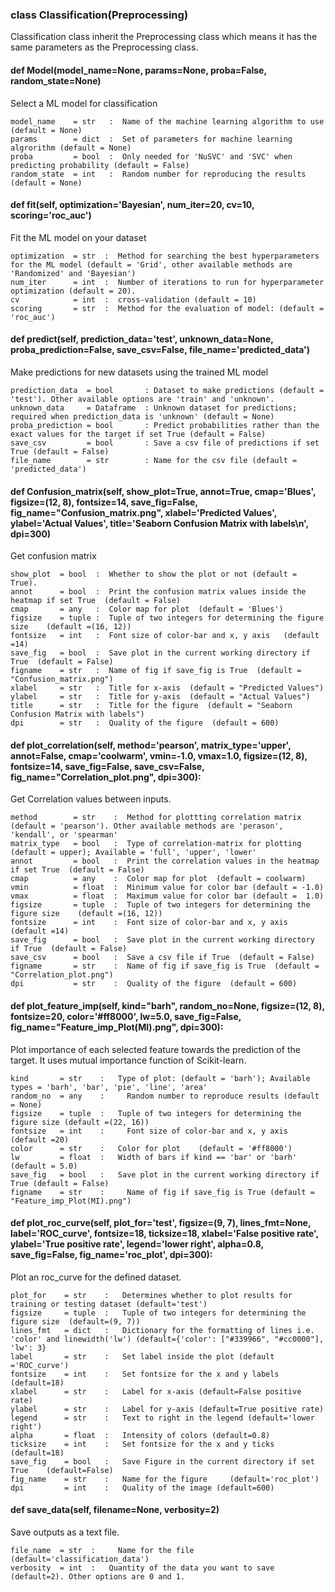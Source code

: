 ### class Classification(Preprocessing)

Classification class inherit the Preprocessing class which means it has the same parameters as the Preprocessing class.

#### def Model(model_name=None, params=None, proba=False, random_state=None)

Select a ML model for classification

````
model_name    = str   :  Name of the machine learning algorithm to use (default = None)
params        = dict  :  Set of parameters for machine learning algrorithm (default = None)
proba         = bool  :  Only needed for 'NuSVC' and 'SVC' when predicting probability (default = False)
random_state  = int   :  Random number for reproducing the results (default = None)
````

#### def fit(self, optimization='Bayesian', num_iter=20, cv=10, scoring='roc_auc')

Fit the ML model on your dataset

````
optimization  = str  :	Method for searching the best hyperparameters for the ML model (default = 'Grid', other available methods are 'Randomized' and 'Bayesian')
num_iter      = int  :	Number of iterations to run for hyperparameter optimization (default = 20).
cv            = int  :	cross-validation (default = 10)
scoring       = str  :	Method for the evaluation of model: (default = 'roc_auc')
````

#### def predict(self, prediction_data='test', unknown_data=None, proba_prediction=False, save_csv=False, file_name='predicted_data')

Make predictions for new datasets using the trained ML model

````
prediction_data  = bool       :	Dataset to make predictions (default = 'test'). Other available options are 'train' and 'unknown'.
unknown_data     = Dataframe  :	Unknown dataset for predictions; required when prediction_data is 'unknown' (default = None)
proba_prediction = bool       :	Predict probabilities rather than the exact values for the target if set True (default = False)          
save_csv         = bool       :	Save a csv file of predictions if set True (default = False)
file_name        = str        :	Name for the csv file (default = 'predicted_data')
````

#### def Confusion_matrix(self, show_plot=True, annot=True, cmap='Blues', figsize=(12, 8), fontsize=14, save_fig=False, fig_name="Confusion_matrix.png", xlabel='Predicted Values', ylabel='Actual Values', title='Seaborn Confusion Matrix with labels\n', dpi=300)

Get confusion matrix

````
show_plot  = bool  :  Whether to show the plot or not (default = True).
annot      = bool  :  Print the confusion matrix values inside the heatmap if set True  (default = False)
cmap       = any   :  Color map for plot  (default = 'Blues')
figsize    = tuple :  Tuple of two integers for determining the figure size    (default =(16, 12))
fontsize   = int   :  Font size of color-bar and x, y axis   (default =14)
save_fig   = bool  :  Save plot in the current working directory if True  (default = False)
figname    = str   :  Name of fig if save_fig is True  (default = "Confusion_matrix.png")
xlabel     = str   :  Title for x-axis  (default = "Predicted Values")
ylabel     = str   :  Title for y-axis  (default = "Actual Values")
title      = str   :  Title for the figure  (default = "Seaborn Confusion Matrix with labels")
dpi        = str   :  Quality of the figure  (default = 600)
````

#### def plot_correlation(self, method='pearson', matrix_type='upper', annot=False, cmap='coolwarm', vmin=-1.0, vmax=1.0, figsize=(12, 8), fontsize=14, save_fig=False, save_csv=False, fig_name="Correlation_plot.png", dpi=300):

Get Correlation values between inputs.

````
method        = str    :  Method for plottting correlation matrix (default = 'pearson'). Other available methods are 'perason', 'kendall', or 'spearman'  
matrix_type   = bool   :  Type of correlation-matrix for plotting  (default = upper); Available = 'full', 'upper', 'lower'
annot         = bool   :  Print the correlation values in the heatmap if set True  (default = False)
cmap          = any    :  Color map for plot  (default = coolwarm)
vmin          = float  :  Minimum value for color bar (default = -1.0)
vmax          = float  :  Maximum value for color bar (default =  1.0)
figsize       = tuple  :  Tuple of two integers for determining the figure size    (default =(16, 12))
fontsize      = int    :  Font size of color-bar and x, y axis   (default =14)
save_fig      = bool   :  Save plot in the current working directory if True  (default = False)
save_csv      = bool   :  Save a csv file if True  (default = False)
figname       = str    :  Name of fig if save_fig is True  (default = "Correlation_plot.png")
dpi           = str    :  Quality of the figure  (default = 600)
````

#### def plot_feature_imp(self, kind="barh", random_no=None, figsize=(12, 8), fontsize=20, color='#ff8000', lw=5.0, save_fig=False, fig_name="Feature_imp_Plot(MI).png", dpi=300):

Plot importance of each selected feature towards the prediction of the target. It uses mutual importance function of Scikit-learn.

````
kind       = str    :   Type of plot: (default = 'barh'); Available types = 'barh', 'bar', 'pie', 'line', 'area'  
random_no  = any    :	  Random number to reproduce results (default = None)
figsize    = tuple  :   Tuple of two integers for determining the figure size (default =(22, 16))		 
fontsize   = int    :	  Font size of color-bar and x, y axis (default =20)
color      = str    :   Color for plot    (default = '#ff8000')	
lw         = float  :   Width of bars if kind == 'bar' or 'barh' (default = 5.0)
save_fig   = bool   :   Save plot in the current working directory if True (default = False)
figname    = str    :	  Name of fig if save_fig is True (default = "Feature_imp_Plot(MI).png")

````

#### def plot_roc_curve(self, plot_for='test', figsize=(9, 7), lines_fmt=None, label='ROC_curve', fontsize=18, ticksize=18, xlabel='False positive rate', ylabel='True positive rate', legend='lower right', alpha=0.8, save_fig=False, fig_name='roc_plot', dpi=300):

Plot an roc_curve for the defined dataset.

````
plot_for    = str    :   Determines whether to plot results for training or testing dataset (default='test')     
figsize     = tuple  : 	 Tuple of two integers for determining the figure size  (default=(9, 7))		 
lines_fmt   = dict   : 	 Dictionary for the formatting of lines i.e. 'color' and linewidth('lw') (default={'color': ["#339966", "#cc0000"], 'lw': 3}
label       = str    :	 Set label inside the plot (default ='ROC_curve')
fontsize    = int    : 	 Set fontsize for the x and y labels  (default=18)
xlabel      = str    :   Label for x-axis (default=False positive rate)
ylabel      = str    :   Label for y-axis (default=True positive rate)
legend      = str    :   Text to right in the legend (default='lower right')
alpha       = float  :   Intensity of colors (default=0.8)
ticksize    = int    :	 Set fontsize for the x and y ticks   (default=18)
save_fig    = bool   :   Save Figure in the current directory if set True    (default=False)
fig_name    = str    : 	 Name for the figure     (default='roc_plot')
dpi         = int    :   Quality of the image (default=600)

````

#### def save_data(self, filename=None, verbosity=2)

Save outputs as a text file.

````
file_name  = str  : 	Name for the file (default='classification_data')
verbosity  = int  :   Quantity of the data you want to save (default=2). Other options are 0 and 1.
````
